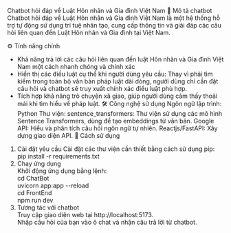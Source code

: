 Chatbot hỏi đáp về Luật Hôn nhân và Gia đình Việt Nam 
📝 Mô tả chatbot
Chatbot hỏi đáp về Luật Hôn nhân và Gia đình Việt Nam là một hệ thống hỗ trợ tự động sử dụng trí tuệ nhân tạo, cung cấp thông tin và giải đáp các câu hỏi liên quan đến Luật Hôn nhân và Gia đình tại Việt Nam.

⚙️ Tính năng chính
+ Khả năng trả lời các câu hỏi liên quan đến luật Hôn nhân và Gia đình Việt Nam một cách nhanh chóng và chính xác
+ Hiển thị các điều luật cụ thể khi người dùng yêu cầu: Thay vì phải tìm kiếm trong toàn bộ văn bản pháp luật dài dòng, người dùng chỉ cần đặt câu hỏi và chatbot sẽ truy xuất chính xác điều luật phù hợp.
+ Tích hợp khả năng trò chuyện xã giao, giúp người dùng cảm thấy thoải mái khi tìm hiểu về pháp luật.
🛠️ Công nghệ sử dụng
Ngôn ngữ lập trình: Python
Thư viện:
sentence_transformers: Thư viện sử dụng các mô hình Sentence Transformers, dùng để tạo embeddings từ văn bản.
Google API: Hiểu và phân tích câu hỏi ngôn ngữ tự nhiên.
Reactjs/FastAPI: Xây dựng giao diện API.
🚀 Cách sử dụng
1. Cài đặt yêu cầu
Cài đặt các thư viện cần thiết bằng cách sử dụng pip:  
pip install -r requirements.txt
2. Chạy ứng dụng  
Khởi động ứng dụng bằng lệnh:  
cd ChatBot  
uvicorn app:app --reload  
cd FrontEnd  
npm run dev  
3. Tương tác với chatbot  
Truy cập giao diện web tại http://localhost:5173.  
Nhập câu hỏi của bạn vào ô chat và nhận câu trả lời từ chatbot.
